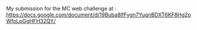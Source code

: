 My submission for the MC web challenge at : https://docs.google.com/document/d/19Buba8lfFygn7YugnBDXT6KF8Hg2pWfoLpGgHFH32QY/
